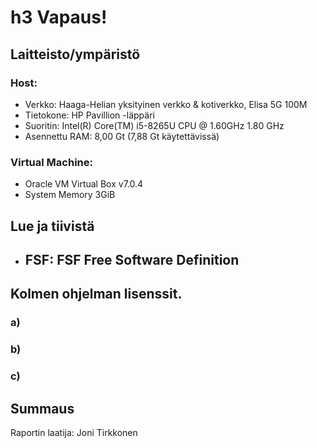 
# h3 Vapaus!

## Laitteisto/ympäristö

### Host:
  - Verkko: Haaga-Helian yksityinen verkko & kotiverkko, Elisa 5G 100M
  - Tietokone: HP Pavillion -läppäri
  - Suoritin: Intel(R) Core(TM) i5-8265U CPU @ 1.60GHz   1.80 GHz
  - Asennettu RAM: 8,00 Gt (7,88 Gt käytettävissä)

### Virtual Machine:
  - Oracle VM Virtual Box v7.0.4
  - System Memory 3GiB


## Lue ja tiivistä
  - FSF: FSF Free Software Definition
    -

## Kolmen ohjelman lisenssit.

### a)


### b)

### c)

## Summaus



Raportin laatija: Joni Tirkkonen
